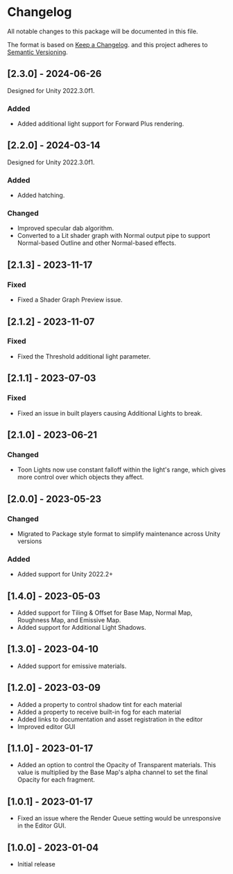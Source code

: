 # Changelog

All notable changes to this package will be documented in this file.

The format is based on [Keep a Changelog](http://keepachangelog.com/en/1.0.0/).
and this project adheres to [Semantic Versioning](http://semver.org/spec/v2.0.0.html).

## [2.3.0] - 2024-06-26

Designed for Unity 2022.3.0f1.

### Added

- Added additional light support for Forward Plus rendering.

## [2.2.0] - 2024-03-14

Designed for Unity 2022.3.0f1.

### Added

- Added hatching.

### Changed

- Improved specular dab algorithm.
- Converted to a Lit shader graph with Normal output pipe to support Normal-based Outline and other Normal-based effects.

## [2.1.3] - 2023-11-17

### Fixed

- Fixed a Shader Graph Preview issue.

## [2.1.2] - 2023-11-07

### Fixed

- Fixed the Threshold additional light parameter.

## [2.1.1] - 2023-07-03

### Fixed

- Fixed an issue in built players causing Additional Lights to break.

## [2.1.0] - 2023-06-21

### Changed

- Toon Lights now use constant falloff within the light's range, which gives more control over which objects they affect.

## [2.0.0] - 2023-05-23

### Changed

- Migrated to Package style format to simplify maintenance across Unity versions

### Added

- Added support for Unity 2022.2+

## [1.4.0] - 2023-05-03

- Added support for Tiling & Offset for Base Map, Normal Map, Roughness Map, and Emissive Map.
- Added support for Additional Light Shadows.

## [1.3.0] - 2023-04-10

- Added support for emissive materials.

## [1.2.0] - 2023-03-09

- Added a property to control shadow tint for each material
- Added a property to receive built-in fog for each material
- Added links to documentation and asset registration in the editor
- Improved editor GUI

## [1.1.0] - 2023-01-17

- Added an option to control the Opacity of Transparent materials. This value is multiplied by the Base Map's alpha channel to set the final Opacity for each fragment.

## [1.0.1] - 2023-01-17

- Fixed an issue where the Render Queue setting would be unresponsive in the Editor GUI.

## [1.0.0] - 2023-01-04

- Initial release

